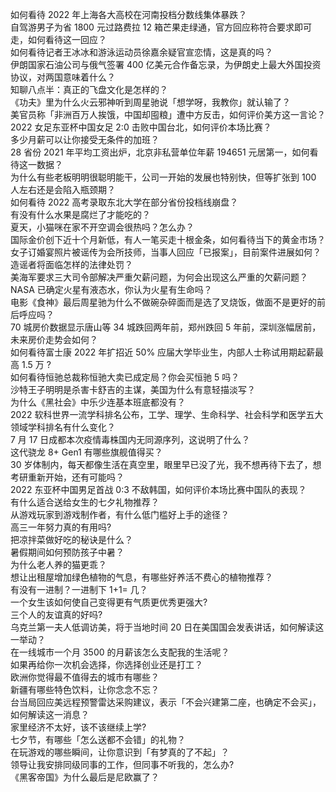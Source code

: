 如何看待 2022 年上海各大高校在河南投档分数线集体暴跌？  
自驾游男子为省 1800 元过路费拉 12 箱芒果走绿通，官方回应称符合要求即可走，如何看待这一回应？  
如何看待记者王冰冰和游泳运动员徐嘉余疑官宣恋情，这是真的吗？  
伊朗国家石油公司与俄气签署 400 亿美元合作备忘录，为伊朗史上最大外国投资协议，对两国意味着什么？  
知聊八点半：真正的飞盘文化是怎样的？  
《功夫》里为什么火云邪神听到周星驰说「想学呀，我教你」就认输了？  
美官员称「非洲百万人挨饿，中国却囤粮」遭中方反击，如何评价美方这一言论？  
2022 女足东亚杯中国女足 2:0 击败中国台北，如何评价本场比赛？  
多少月薪可以让你接受无条件的加班？  
28 省份 2021 年平均工资出炉，北京非私营单位年薪 194651 元居第一，如何看待这一数据？  
为什么有些老板明明很聪明能干，公司一开始的发展也特别快，但等扩张到 100 人左右还是会陷入瓶颈期？  
如何看待 2022 高考录取东北大学在部分省份投档线崩盘？  
有没有什么水果是腐烂了才能吃的？  
夏天，小猫咪在家不开空调会很热吗？怎么办？  
国际金价创下近十个月新低，有人一笔买走十根金条，如何看待当下的黄金市场？  
女子订婚宴照片被谣传为会所技师，当事人回应「已报案」，目前案件进展如何？造谣者将面临怎样的法律处罚？  
美海军要求三大司令部解决严重欠薪问题，为何会出现这么严重的欠薪问题？  
NASA 已确定火星有液态水，你认为火星有生命吗？  
电影《食神》最后周星驰为什么不做碗杂碎面而是选了叉烧饭，做面不是更好的前后呼应吗？  
70 城房价数据显示唐山等 34 城跌回两年前，郑州跌回 5 年前，深圳涨幅居前，未来房价走势会如何？  
如何看待富士康 2022 年扩招近 50% 应届大学毕业生，内部人士称试用期起薪最高 1.5 万 ?  
如何看待恒驰总裁称恒驰大卖已成定局？你会买恒驰 5 吗？  
沙特王子明明是杀害卡舒吉的主谋，美国为什么有意轻描淡写？  
为什么《黑社会》中乐少连基本班底都没有？  
2022 软科世界一流学科排名公布，工学、理学、生命科学、社会科学和医学五大领域学科排名有什么变化？  
7 月 17 日成都本次疫情毒株国内无同源序列，这说明了什么？  
这代骁龙 8+ Gen1 有哪些旗舰值得买？  
30 岁体制内，每天都像生活在真空里，眼里早已没了光，我不想再待下去了，想考研重新开始，还有可能吗？  
2022 东亚杯中国男足首战 0:3 不敌韩国，如何评价本场比赛中国队的表现？  
有什么适合送给女生的七夕礼物推荐？  
从游戏玩家到游戏制作者，有什么低门槛好上手的途径？  
高三一年努力真的有用吗?  
把凉拌菜做好吃的秘诀是什么？  
暑假期间如何预防孩子中暑？  
为什么老人养的猫更乖？  
想让出租屋增加绿色植物的气息，有哪些好养活不费心的植物推荐？  
有没有一进制？一进制下 1+1= 几？  
一个女生该如何使自己变得更有气质更优秀更强大?  
三个人的友谊真的好吗?  
乌克兰第一夫人低调访美，将于当地时间 20 日在美国国会发表讲话，如何解读这一举动？  
在一线城市一个月 3500 的月薪该怎么支配我的生活呢？  
如果再给你一次机会选择，你选择创业还是打工？  
欧洲你觉得最不值得去的城市有哪些？  
新疆有哪些特色饮料，让你念念不忘？  
台当局回应美远程预警雷达采购建议，表示「不会兴建第二座，也确定不会买」，如何解读这一消息？  
家里经济不太好，该不该继续上学?  
七夕节，有哪些「怎么送都不会错」的礼物？  
在玩游戏的哪些瞬间，让你意识到「有梦真的了不起」？  
领导让我安排同级同事的工作，但同事不听我的，怎么办?  
《黑客帝国》为什么最后是尼欧赢了？  
